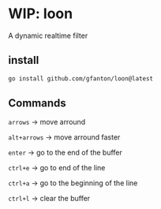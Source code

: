 # WIP: loon

A dynamic realtime filter

## install

```sh
go install github.com/gfanton/loon@latest
```

## Commands

`arrows` -> move arround

`alt+arrows` -> move arround faster

`enter` -> go to the end of the buffer

`ctrl+e` -> go to end of the line

`ctrl+a` -> go to the beginning of the line

`ctrl+l` -> clear the buffer
